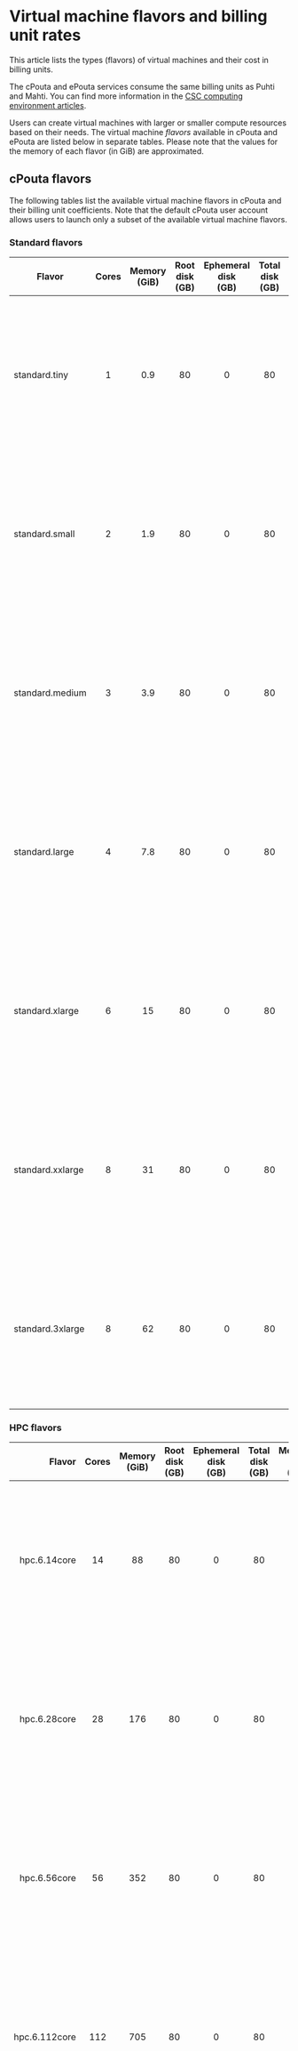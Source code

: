 # Virtual machine flavors and billing unit rates

This article lists the types (flavors) of virtual machines and their
cost in billing units.

The cPouta and ePouta services consume the same billing units as
Puhti and Mahti. You can find more information in the [CSC computing environment articles].

Users can create virtual machines with larger or
smaller compute resources based on their needs. The virtual
machine *flavors* available in cPouta and ePouta are listed below in
separate tables.
Please note that the values for the memory of each flavor (in GiB) are approximated.

## cPouta flavors

The following tables list the available virtual machine flavors in cPouta and their
billing unit coefficients.
Note that the default cPouta user account
allows users to launch only a subset of the available virtual machine
flavors.

### Standard flavors

|Flavor|Cores|Memory<br/>(GiB)|Root<br/>disk<br/>(GB)|Ephemeral<br/>disk<br/>(GB)|Total<br/>disk<br/>(GB)|Memory/<br/>core<br/>(GiB)|Redundancy|Billing<br/>Units<br/>/h|
|--- |:---:|:---:|:---:|:---:|:---:|:---:|:---:|:---:|
|standard.tiny   |1|0.9 |80 |0 |80 |0.9  |![Icon for power redundancy level FULL](../../img/circle_icons/p100.svg)![Icon for root disk data redundancy level FULL](../../img/circle_icons/r100.svg)![Icon for network reachability redundancy level FULL](../../img/circle_icons/n100.svg)|0.25 |
|standard.small  |2|1.9  |80 |0 |80 |0.9  |![Icon for power redundancy level FULL](../../img/circle_icons/p100.svg)![Icon for root disk data redundancy level FULL](../../img/circle_icons/r100.svg)![Icon for network reachability redundancy level FULL](../../img/circle_icons/n100.svg)|0.5  |
|standard.medium |3|3.9 |80 |0 |80 |1.3|![Icon for power redundancy level FULL](../../img/circle_icons/p100.svg)![Icon for root disk data redundancy level FULL](../../img/circle_icons/r100.svg)![Icon for network reachability redundancy level FULL](../../img/circle_icons/n100.svg)|1    |
|standard.large  |4|7.8 |80 |0 |80 |1.9|![Icon for power redundancy level FULL](../../img/circle_icons/p100.svg)![Icon for root disk data redundancy level FULL](../../img/circle_icons/r100.svg)![Icon for network reachability redundancy level FULL](../../img/circle_icons/n100.svg)|2    |
|standard.xlarge |6|15 |80 |0 |80 |2.5|![Icon for power redundancy level FULL](../../img/circle_icons/p100.svg)![Icon for root disk data redundancy level FULL](../../img/circle_icons/r100.svg)![Icon for network reachability redundancy level FULL](../../img/circle_icons/n100.svg)|4    |
|standard.xxlarge|8|31 |80 |0 |80 |3.8|![Icon for power redundancy level FULL](../../img/circle_icons/p100.svg)![Icon for root disk data redundancy level FULL](../../img/circle_icons/r100.svg)![Icon for network reachability redundancy level FULL](../../img/circle_icons/n100.svg)|8    |
|standard.3xlarge|8|62 |80 |0 |80 |7.7|![Icon for power redundancy level FULL](../../img/circle_icons/p100.svg)![Icon for root disk data redundancy level FULL](../../img/circle_icons/r100.svg)![Icon for network reachability redundancy level FULL](../../img/circle_icons/n100.svg)|16   |

### HPC flavors

|Flavor|Cores|Memory<br/>(GiB)|Root<br/>disk<br/>(GB)|Ephemeral<br/>disk<br/>(GB)|Total<br/>disk<br/>(GB)|Memory/<br/>core<br/>(GiB)|Redundancy|Billing<br/>Units<br/>/h|
|-:|:-:|:-:|:-:|:-:|:-:|:-:|:-:|:-:|
| hpc.6.14core    | 14 | 88  | 80 | 0 | 80 | 6.2|![Icon for power redundancy level FULL](../../img/circle_icons/p100.svg)![Icon for root disk data redundancy level FULL](../../img/circle_icons/r100.svg)![Icon for network reachability redundancy level FULL](../../img/circle_icons/n100.svg)| 23 |
| hpc.6.28core    | 28 | 176 | 80 | 0 | 80 | 6.2|![Icon for power redundancy level FULL](../../img/circle_icons/p100.svg)![Icon for root disk data redundancy level FULL](../../img/circle_icons/r100.svg)![Icon for network reachability redundancy level FULL](../../img/circle_icons/n100.svg)| 45 |
| hpc.6.56core   | 56 | 352 | 80 | 0 | 80 | 6.2|![Icon for power redundancy level FULL](../../img/circle_icons/p100.svg)![Icon for root disk data redundancy level FULL](../../img/circle_icons/r100.svg)![Icon for network reachability redundancy level FULL](../../img/circle_icons/n100.svg)| 90 |
| hpc.6.112core   | 112| 705 | 80 | 0 | 80 | 6.2|![Icon for power redundancy level FULL](../../img/circle_icons/p100.svg)![Icon for root disk data redundancy level FULL](../../img/circle_icons/r100.svg)![Icon for network reachability redundancy level FULL](../../img/circle_icons/n100.svg)| 180 |
| hpc.5.16core    | 16 | 58  | 80 | 0 | 80 | 3.6|![Icon for power redundancy level FULL](../../img/circle_icons/p100.svg)![Icon for root disk data redundancy level FULL](../../img/circle_icons/r100.svg)![Icon for network reachability redundancy level FULL](../../img/circle_icons/n100.svg)| 20 |
| hpc.5.32core    | 32 | 116 | 80 | 0 | 80 | 3.6|![Icon for power redundancy level FULL](../../img/circle_icons/p100.svg)![Icon for root disk data redundancy level FULL](../../img/circle_icons/r100.svg)![Icon for network reachability redundancy level FULL](../../img/circle_icons/n100.svg)| 40 |
| hpc.5.64core   | 64 | 232 | 80 | 0 | 80 | 3.6|![Icon for power redundancy level FULL](../../img/circle_icons/p100.svg)![Icon for root disk data redundancy level FULL](../../img/circle_icons/r100.svg)![Icon for network reachability redundancy level FULL](../../img/circle_icons/n100.svg)| 80 |
| hpc.5.128core   | 128| 464 | 80 | 0 | 80 | 3.6|![Icon for power redundancy level FULL](../../img/circle_icons/p100.svg)![Icon for root disk data redundancy level FULL](../../img/circle_icons/r100.svg)![Icon for network reachability redundancy level FULL](../../img/circle_icons/n100.svg)| 160 |
| hpc.4.5core     | 5  | 21  | 80 | 0 | 80 | 4.2   |![Icon for power redundancy level NONE](../../img/circle_icons/p0.svg)![Icon for root disk data redundancy level FULL](../../img/circle_icons/r100.svg)![Icon for network reachability redundancy level FULL](../../img/circle_icons/n100.svg)| 6   |
| hpc.4.10core    | 10 | 42  | 80 | 0 | 80 | 4.2   |![Icon for power redundancy level NONE](../../img/circle_icons/p0.svg)![Icon for root disk data redundancy level FULL](../../img/circle_icons/r100.svg)![Icon for network reachability redundancy level FULL](../../img/circle_icons/n100.svg)| 12  |
| hpc.4.20core    | 20 | 85  | 80 | 0 | 80 | 4.2 |![Icon for power redundancy level NONE](../../img/circle_icons/p0.svg)![Icon for root disk data redundancy level FULL](../../img/circle_icons/r100.svg)![Icon for network reachability redundancy level FULL](../../img/circle_icons/n100.svg)| 25  |
| hpc.4.40core    | 40 | 171 | 80 | 0 | 80 | 4.2 |![Icon for power redundancy level NONE](../../img/circle_icons/p0.svg)![Icon for root disk data redundancy level FULL](../../img/circle_icons/r100.svg)![Icon for network reachability redundancy level FULL](../../img/circle_icons/n100.svg)| 50  |
| hpc.4.80core    | 80 | 343 | 80 | 0 | 80 | 4.2 |![Icon for power redundancy level NONE](../../img/circle_icons/p0.svg)![Icon for root disk data redundancy level FULL](../../img/circle_icons/r100.svg)![Icon for network reachability redundancy level FULL](../../img/circle_icons/n100.svg)| 100 |


### I/O flavors

|Flavor|Cores|Memory<br/>(GiB)|Root<br/>disk<br/>(GB)|Ephemeral<br/>disk<br/>(GB)|Total<br/>disk<br/>(GB)|Memory/<br/>core<br/>(GiB)|Redundancy|Billing<br/>Units<br/>/h|
|--- |:---:|:---:|:---:|:---:|:---:|:---:|:---:|:---:|
| io.70GB  | 2  | 9.7 | 20 | 70  | 90  | 4.8   |![Icon for power redundancy level FULL](../../img/circle_icons/p100.svg)![Icon for root disk data redundancy level NONE](../../img/circle_icons/r0.svg)![Icon for ephemeral disk data redundancy level NONE](../../img/circle_icons/e0.svg)![Icon for network reachability redundancy level FULL](../../img/circle_icons/n100.svg)| 3  |
| io.160GB | 4  | 19 | 20 | 160 | 180 | 4.7   |![Icon for power redundancy level FULL](../../img/circle_icons/p100.svg)![Icon for root disk data redundancy level NONE](../../img/circle_icons/r0.svg)![Icon for ephemeral disk data redundancy level NONE](../../img/circle_icons/e0.svg)![Icon for network reachability redundancy level FULL](../../img/circle_icons/n100.svg)| 6  |
| io.340GB | 8  | 39 | 20 | 340 | 360 | 4.8 |![Icon for power redundancy level FULL](../../img/circle_icons/p100.svg)![Icon for root disk data redundancy level NONE](../../img/circle_icons/r0.svg)![Icon for ephemeral disk data redundancy level NONE](../../img/circle_icons/e0.svg)![Icon for network reachability redundancy level FULL](../../img/circle_icons/n100.svg)| 12 |
| io.700GB | 16 | 78 | 20 | 700 | 720 | 4.8 |![Icon for power redundancy level FULL](../../img/circle_icons/p100.svg)![Icon for root disk data redundancy level NONE](../../img/circle_icons/r0.svg)![Icon for ephemeral disk data redundancy level NONE](../../img/circle_icons/e0.svg)![Icon for network reachability redundancy level FULL](../../img/circle_icons/n100.svg)| 24 |
| io.2.80GB  | 2  | 12,7 | 80 | 80  | 160  | 6.3 |![Icon for power redundancy level FULL](../../img/circle_icons/p100.svg)![Icon for root disk data redundancy level BASIC](../../img/circle_icons/r50.svg)![Icon for ephemeral disk data redundancy level BASIC](../../img/circle_icons/e50.svg)![Icon for network reachability redundancy level FULL](../../img/circle_icons/n100.svg)| 6  |
| io.2.240GB  | 4 | 26 | 80 | 240  | 320  | 6.6 |![Icon for power redundancy level FULL](../../img/circle_icons/p100.svg)![Icon for root disk data redundancy level BASIC](../../img/circle_icons/r50.svg)![Icon for ephemeral disk data redundancy level BASIC](../../img/circle_icons/e50.svg)![Icon for network reachability redundancy level FULL](../../img/circle_icons/n100.svg)| 12  |
| io.2.550GB  | 8  | 54 | 80 | 550  | 630  | 6.7 |![Icon for power redundancy level FULL](../../img/circle_icons/p100.svg)![Icon for root disk data redundancy level BASIC](../../img/circle_icons/r50.svg)![Icon for ephemeral disk data redundancy level BASIC](../../img/circle_icons/e50.svg)![Icon for network reachability redundancy level FULL](../../img/circle_icons/n100.svg)| 24  |
| io.2.1200GB  | 16  | 107 | 80 | 1200  | 1280  | 6.7 |![Icon for power redundancy level FULL](../../img/circle_icons/p100.svg)![Icon for root disk data redundancy level BASIC](../../img/circle_icons/r50.svg)![Icon for ephemeral disk data redundancy level BASIC](../../img/circle_icons/e50.svg)![Icon for network reachability redundancy level FULL](../../img/circle_icons/n100.svg)| 48  |

Note that both the root and the ephemeral disks of all I/O flavors are hosted on solid-state drives (SSDs).

### GPU flavors

|Flavor|Cores|GPUs|Memory<br/>(GiB)|Root<br/>disk<br/>(GB)|Ephemeral<br/>disk<br/>(GB)|Total<br/>disk<br/>(GB)|Memory/<br/>core<br/>(GiB)|Redundancy|Billing<br/>Units<br/>/h|
|--- |:---:|:---:|:---:|:---:|:---:|:---:|:---:|:---:|:---:|
| gpu.1.1gpu | 14 | 1 | 117 | 80 |0 | 80 | 8.3 |![Icon for power redundancy level NONE](../../img/circle_icons/p0.svg)![Icon for root disk data redundancy level BASIC](../../img/circle_icons/r50.svg)![Icon for network reachability redundancy level FULL](../../img/circle_icons/n100.svg)| 60  |
| gpu.1.2gpu | 28 | 2 | 234 | 80 |0 | 80 | 8.3 |![Icon for power redundancy level NONE](../../img/circle_icons/p0.svg)![Icon for root disk data redundancy level BASIC](../../img/circle_icons/r50.svg)![Icon for network reachability redundancy level FULL](../../img/circle_icons/n100.svg)| 120 |
| gpu.1.4gpu | 56 | 4 | 468 | 80 |0 | 80 | 8.3 |![Icon for power redundancy level NONE](../../img/circle_icons/p0.svg)![Icon for root disk data redundancy level BASIC](../../img/circle_icons/r50.svg)![Icon for network reachability redundancy level FULL](../../img/circle_icons/n100.svg)| 240 |

Note that the root disks of all GPU flavors are hosted on solid-state drives (SSDs).

## ePouta flavors

The following tables list the available virtual machine flavors in ePouta and their
billing unit coefficients.

### Standard flavors

|Flavor|Cores|Memory<br/>(GiB)|Root<br/>disk<br/>(GB)|Ephemeral<br/>disk<br/>(GB)|Total<br/>disk<br/>(GB)|Memory/<br/>core<br/>(GiB)|Redundancy|Billing<br/>Units<br/>/h|
|--- |:---:|:---:|:---:|:---:|:---:|:---:|:---:|:---:|
| standard.tiny    | 1 | 0.9  | 80 | 0 | 80 | 0.9   |![Icon for power redundancy level FULL](../../img/circle_icons/p100.svg)![Icon for root disk data redundancy level FULL](../../img/circle_icons/r100.svg)![Icon for network reachability redundancy level FULL](../../img/circle_icons/n100.svg)| 0.25 |
| standard.small   | 2 | 1.9  | 80 | 0 | 80 | 0.9   |![Icon for power redundancy level FULL](../../img/circle_icons/p100.svg)![Icon for root disk data redundancy level FULL](../../img/circle_icons/r100.svg)![Icon for network reachability redundancy level FULL](../../img/circle_icons/n100.svg)| 0.5  |
| standard.medium  | 3 | 3.9  | 80 | 0 | 80 | 1.3 |![Icon for power redundancy level FULL](../../img/circle_icons/p100.svg)![Icon for root disk data redundancy level FULL](../../img/circle_icons/r100.svg)![Icon for network reachability redundancy level FULL](../../img/circle_icons/n100.svg)| 1    |
| standard.large   | 4 | 7.8  | 80 | 0 | 80 | 1.9 |![Icon for power redundancy level FULL](../../img/circle_icons/p100.svg)![Icon for root disk data redundancy level FULL](../../img/circle_icons/r100.svg)![Icon for network reachability redundancy level FULL](../../img/circle_icons/n100.svg)| 2    |
| standard.xlarge  | 6 | 15 | 80 | 0 | 80 | 2.5 |![Icon for power redundancy level FULL](../../img/circle_icons/p100.svg)![Icon for root disk data redundancy level FULL](../../img/circle_icons/r100.svg)![Icon for network reachability redundancy level FULL](../../img/circle_icons/n100.svg)| 4    |
| standard.xxlarge | 8 | 31 | 80 | 0 | 80 | 3.8 |![Icon for power redundancy level FULL](../../img/circle_icons/p100.svg)![Icon for root disk data redundancy level FULL](../../img/circle_icons/r100.svg)![Icon for network reachability redundancy level FULL](../../img/circle_icons/n100.svg)| 8    |
| standard.3xlarge | 8 | 62 | 80 | 0 | 80 | 7.7 |![Icon for power redundancy level FULL](../../img/circle_icons/p100.svg)![Icon for root disk data redundancy level FULL](../../img/circle_icons/r100.svg)![Icon for network reachability redundancy level FULL](../../img/circle_icons/n100.svg)| 16   |

### HPC flavors

|Flavor|Cores|Memory<br/>(GiB)|Root<br/>disk<br/>(GB)|Ephemeral<br/>disk<br/>(GB)|Total<br/>disk<br/>(GB)|Memory/<br/>core<br/>(GiB)|Redundancy|Billing<br/>Units<br/>/h|
|--- |:---:|:---:|:---:|:---:|:---:|:---:|:---:|:---:|
| hpc.6.14core    | 14 | 88  | 80 | 0 | 80 | 6.2|![Icon for power redundancy level FULL](../../img/circle_icons/p100.svg)![Icon for root disk data redundancy level FULL](../../img/circle_icons/r100.svg)![Icon for network reachability redundancy level FULL](../../img/circle_icons/n100.svg)| 25 |
| hpc.6.28core    | 28 | 176 | 80 | 0 | 80 | 6.2|![Icon for power redundancy level FULL](../../img/circle_icons/p100.svg)![Icon for root disk data redundancy level FULL](../../img/circle_icons/r100.svg)![Icon for network reachability redundancy level FULL](../../img/circle_icons/n100.svg)| 50 |
| hpc.6.56core   | 56 | 352 | 80 | 0 | 80 | 6.2|![Icon for power redundancy level FULL](../../img/circle_icons/p100.svg)![Icon for root disk data redundancy level FULL](../../img/circle_icons/r100.svg)![Icon for network reachability redundancy level FULL](../../img/circle_icons/n100.svg)| 100 |
| hpc.6.112core   | 112| 705 | 80 | 0 | 80 | 6.2|![Icon for power redundancy level FULL](../../img/circle_icons/p100.svg)![Icon for root disk data redundancy level FULL](../../img/circle_icons/r100.svg)![Icon for network reachability redundancy level FULL](../../img/circle_icons/n100.svg)| 200 |
| hpc.5.16core    | 16 | 58  | 80 | 0 | 80 | 3.6|![Icon for power redundancy level FULL](../../img/circle_icons/p100.svg)![Icon for root disk data redundancy level FULL](../../img/circle_icons/r100.svg)![Icon for network reachability redundancy level FULL](../../img/circle_icons/n100.svg)| 22.5 |
| hpc.5.32core    | 32 | 116 | 80 | 0 | 80 | 3.6|![Icon for power redundancy level FULL](../../img/circle_icons/p100.svg)![Icon for root disk data redundancy level FULL](../../img/circle_icons/r100.svg)![Icon for network reachability redundancy level FULL](../../img/circle_icons/n100.svg)| 45 |
| hpc.5.64core   | 64 | 232 | 80 | 0 | 80 | 3.6|![Icon for power redundancy level FULL](../../img/circle_icons/p100.svg)![Icon for root disk data redundancy level FULL](../../img/circle_icons/r100.svg)![Icon for network reachability redundancy level FULL](../../img/circle_icons/n100.svg)| 90 |
| hpc.5.128core   | 128| 464 | 80 | 0 | 80 | 3.6|![Icon for power redundancy level FULL](../../img/circle_icons/p100.svg)![Icon for root disk data redundancy level FULL](../../img/circle_icons/r100.svg)![Icon for network reachability redundancy level FULL](../../img/circle_icons/n100.svg)| 180 |
| hpc.4.5core          | 5  | 21  | 80 | 0 | 80 | 4.2 |![Icon for power redundancy level FULL](../../img/circle_icons/p100.svg)![Icon for root disk data redundancy level FULL](../../img/circle_icons/r100.svg)![Icon for network reachability redundancy level FULL](../../img/circle_icons/n100.svg)| 8   |
| hpc.4.10core         | 10 | 43  | 80 | 0 | 80 | 4.3 |![Icon for power redundancy level FULL](../../img/circle_icons/p100.svg)![Icon for root disk data redundancy level FULL](../../img/circle_icons/r100.svg)![Icon for network reachability redundancy level FULL](../../img/circle_icons/n100.svg)| 15  |
| hpc.4.20core         | 20 | 87  | 80 | 0 | 80 | 4.3 |![Icon for power redundancy level FULL](../../img/circle_icons/p100.svg)![Icon for root disk data redundancy level FULL](../../img/circle_icons/r100.svg)![Icon for network reachability redundancy level FULL](../../img/circle_icons/n100.svg)| 30  |
| hpc.4.40core         | 40 | 175 | 80 | 0 | 80 | 4.3 |![Icon for power redundancy level FULL](../../img/circle_icons/p100.svg)![Icon for root disk data redundancy level FULL](../../img/circle_icons/r100.svg)![Icon for network reachability redundancy level FULL](../../img/circle_icons/n100.svg)| 60  |
| hpc.4.80core         | 80 | 351 | 80 | 0 | 80 | 4.3 |![Icon for power redundancy level FULL](../../img/circle_icons/p100.svg)![Icon for root disk data redundancy level FULL](../../img/circle_icons/r100.svg)![Icon for network reachability redundancy level FULL](../../img/circle_icons/n100.svg)| 120 |

### I/O flavors

|Flavor|Cores|Memory<br/>(GiB)|Root<br/>disk<br/>(GB)|Ephemeral<br/>disk<br/>(GB)|Total<br/>disk<br/>(GB)|Memory/<br/>core<br/>(GiB)|Redundancy|Billing<br/>Units<br/>/h|
|--- |:---:|:---:|:---:|:---:|:---:|:---:|:---:|:---:|
| io.2.80GB         | 2  | 12,7 | 80 | 80  | 160  | 6.3 |![Icon for power redundancy level FULL](../../img/circle_icons/p100.svg)![Icon for root disk data redundancy level BASIC](../../img/circle_icons/r50.svg)![Icon for ephemeral disk data redundancy level BASIC](../../img/circle_icons/e50.svg)![Icon for network reachability redundancy level FULL](../../img/circle_icons/n100.svg)| 6  |
| io.2.240GB        | 4  | 26  | 80 | 240  | 320  | 6.6 |![Icon for power redundancy level FULL](../../img/circle_icons/p100.svg)![Icon for root disk data redundancy level BASIC](../../img/circle_icons/r50.svg)![Icon for ephemeral disk data redundancy level BASIC](../../img/circle_icons/e50.svg)![Icon for network reachability redundancy level FULL](../../img/circle_icons/n100.svg)| 12  |
| io.2.550GB        | 8  | 54  | 80 | 550  | 630  | 6.7 |![Icon for power redundancy level FULL](../../img/circle_icons/p100.svg)![Icon for root disk data redundancy level BASIC](../../img/circle_icons/r50.svg)![Icon for ephemeral disk data redundancy level BASIC](../../img/circle_icons/e50.svg)![Icon for network reachability redundancy level FULL](../../img/circle_icons/n100.svg)| 24  |
| io.2.1200GB       | 16 | 107 | 80 | 1200 | 1280 | 6.7 |![Icon for power redundancy level FULL](../../img/circle_icons/p100.svg)![Icon for root disk data redundancy level BASIC](../../img/circle_icons/r50.svg)![Icon for ephemeral disk data redundancy level BASIC](../../img/circle_icons/e50.svg)![Icon for network reachability redundancy level FULL](../../img/circle_icons/n100.svg)| 48  |

### High memory flavors

|Flavor|Cores|Memory<br/>(GiB)|Root<br/>disk<br/>(GB)|Ephemeral<br/>disk<br/>(GB)|Total<br/>disk<br/>(GB)|Memory/<br/>core<br/>(GiB)|Redundancy|Billing<br/>Units<br/>/h|
|--- |:---:|:---:|:---:|:---:|:---:|:---:|:---:|:---:|
| tb.3.480RAM  | 56 | 480  | 20 | 1650 | 1730 | 8.5  |![Icon for power redundancy level FULL](../../img/circle_icons/p100.svg)![Icon for root disk data redundancy level NONE](../../img/circle_icons/r0.svg)![Icon for ephemeral disk data redundancy level NONE](../../img/circle_icons/e0.svg)![Icon for network reachability redundancy level FULL](../../img/circle_icons/n100.svg)| 110 |
| tb.3.1470RAM | 80 | 1470 | 80 | 2500 | 2580 | 18 |![Icon for power redundancy level FULL](../../img/circle_icons/p100.svg)![Icon for root disk data redundancy level NONE](../../img/circle_icons/r0.svg)![Icon for ephemeral disk data redundancy level NONE](../../img/circle_icons/e0.svg)![Icon for network reachability redundancy level FULL](../../img/circle_icons/n100.svg)| 320 |

Note that the root disks of all high memory flavors are hosted on solid-state drives (SSDs), while the ephemeral disks are hosted using NVM Express (NVMe).

### GPU flavors

|Flavor|Cores|GPUs|Memory<br/>(GiB)|Root<br/>disk<br/>(GB)|Ephemeral<br/>disk<br/>(GB)|Total<br/>disk<br/>(GB)|Memory/<br/>core<br/>(GiB)|Redundancy|Billing<br/>Units<br/>/h|
|--- |:---:|:---:|:---:|:---:|:---:|:---:|:---:|:---:|:---:|
| gpu.1.1gpu | 14 | 1 | 117 | 80 |    0 |   80 |   8.3 |![Icon for power redundancy level FULL](../../img/circle_icons/p100.svg)![Icon for root disk data redundancy level BASIC](../../img/circle_icons/r50.svg)![Icon for network reachability redundancy level FULL](../../img/circle_icons/n100.svg)| 60  |
| gpu.1.2gpu | 28 | 2 | 234 | 80 |    0 |   80 |   8.3 |![Icon for power redundancy level FULL](../../img/circle_icons/p100.svg)![Icon for root disk data redundancy level BASIC](../../img/circle_icons/r50.svg)![Icon for network reachability redundancy level FULL](../../img/circle_icons/n100.svg)| 120 |
| gpu.1.4gpu | 56 | 4 | 468 | 80 |    0 |   80 |   8.3 |![Icon for power redundancy level FULL](../../img/circle_icons/p100.svg)![Icon for root disk data redundancy level BASIC](../../img/circle_icons/r50.svg)![Icon for network reachability redundancy level FULL](../../img/circle_icons/n100.svg)| 240 |
| gpu.2.1gpu | 20 | 1 | 180 | 80 | 1000 | 1080 | 9 |![Icon for power redundancy level FULL](../../img/circle_icons/p100.svg)![Icon for root disk data redundancy level NONE](../../img/circle_icons/r0.svg)![Icon for ephemeral disk data redundancy level NONE](../../img/circle_icons/e0.svg)![Icon for network reachability redundancy level FULL](../../img/circle_icons/n100.svg)| 100 |
| gpu.3.1gpu | 12 | 1 | 219 | 80 | 1500 | 1580 | 18 |![Icon for power redundancy level FULL](../../img/circle_icons/p100.svg)![Icon for root disk data redundancy level NONE](../../img/circle_icons/r0.svg)![Icon for ephemeral disk data redundancy level NONE](../../img/circle_icons/e0.svg)![Icon for network reachability redundancy level FULL](../../img/circle_icons/n100.svg)| 150  |

Note that both the root and the ephemeral disks of the GPU flavors are hosted on solid-state drives (SSDs).

## Flavor notation

We use symbols to describe some of the features of the flavors we offer.
A short descripion of the notation used follows.

- **Power redundancy**, For the power provisioning of the node hosting the virtual machine, there are two possible values of redundancy.
- **Data redundancy**, Within each virtual machine, the customer data is stored in a root disk (R) and possibly in an [ephemeral disk (E)](ephemeral-storage.md).
For customer data, there are three possible values of redundancy.
We also offer the possibility to store the data in a [persistent volume (FULL)](persistent-volumes.md)
- **Network redundancy**, For the network reachability of the virtual machine, there are two possible values of redundancy.

|Type|Icon||Description|
|-:|:-:|:-:|:-|
|Power|![Icon for power redundancy level NONE](../../img/circle_icons/p0.svg)|**NONE**|The node is not protected from sudden power losses. **A fault in the power provisioning of the node might make the virtual machine temporarily unreachable**.|
|Power|![Icon for power redundancy level FULL](../../img/circle_icons/p100.svg)|**FULL**|The node is protected from sudden power losses (UPS).|
|Data|![Icon for root disk data redundancy level NONE](../../img/circle_icons/r0.svg)![Icon for ephemeral disk data redundancy level NONE](../../img/circle_icons/e0.svg)|**NONE**|The disk is stored only in the node running the virtual machine and it is not backed up (RAID-0 or LVM striping). **A fault in one of the disks of the node might corrupt the data of the virtual machine**. Moreover, **a fault in the node hosting the virtual machine might make the virtual machine not usable until the fault is fixed**.|
|Data|![Icon for root disk data redundancy level BASIC](../../img/circle_icons/r50.svg)![Icon for ephemeral disk data redundancy level BASIC](../../img/circle_icons/e50.svg)|**BASIC**|The disk is stored only in the node running the virtual machine and it is mirrored within the same node (RAID-1). A fault in a single disk of the node does not compromise the data of the virtual machine. **Simultaneous faults in multiple disks of the node might corrupt the data of the virtual machine**. Moreover, **a fault in the node hosting the virtual machine might make the virtual machine not usable until the fault is fixed**.|
|Data|![Icon for root disk data redundancy level FULL](../../img/circle_icons/r100.svg)![Icon for ephemeral disk data redundancy level FULL](../../img/circle_icons/e100.svg)|**FULL**|The disk is stored using multiple nodes in a fault-tolerant fashion (Ceph), so the customer data is not tied to any specific node. In case of a fault in a node used by the customer, it is possible to re-spawn the virtual machine of the customer using an alternative node.|
|Network|![Icon for network reachability redundancy level NONE](../../img/circle_icons/n0.svg)|**NONE**|The node hosting the virtual machine is connected to the cloud platform without a failover link. **A fault in the link of the node might make the virtual machine temporarily unreachable**.|
|Network|![Icon for network reachability redundancy level FULL](../../img/circle_icons/n100.svg)|**FULL**|The node hosting the virtual machine is connected to the cloud platform with an additional failover link.|
|Other|![New VMs with this flavor cannot be currently launched](../../img/risk-icon.svg)||Launching new virtual machines with this flavor is temporarily not possible. Existing virtual machines are not affected.|



## Which type of flavor should I use?

### **Standard flavors**

Typical use cases:

-   Web services (non-HPC)
-   Software development

These are generic flavors that are useful for running regular web
services such as a web server with a database backend.
They provide better availability compared to the
HPC flavors.

Cloud administrators can move these virtual machines from one host
machine to another without causing a break in service. This means that
you are likely less affected by maintenance.

These flavors are not suitable for computationally intensive
workloads. The virtual CPUs used in these instances are
overcommitted, which means 32 hyperthreaded CPU cores are used to
provide more than 32 virtual cores.

#### cPouta

|Flavor<br/>family|Redundant<br/>power|CPU|Network|Disk<br/>flavor|Notes|
|:-:|:-:|:-:|:-:|:-:|:-:|
|standard.\*|Yes|Various|Redundant 25 Gb/s|Stored in the central storage|Single-node or disk failures may cause downtime, but instances are recoverable.|

#### ePouta

|Flavor<br/>family|Redundant<br/>power|CPU|Network|Disk<br/>flavor|Notes|
|:-:|:-:|:-:|:-:|:-:|:-:|
|standard.\*|Yes|Various|Redundant 25 Gb/s|Stored in the central storage|Single-node or disk failures may cause downtime, but instances are recoverable.|

### **HPC flavors**

Typical use cases:

-   Scientific applications

If your use case is computationally intensive, you should use one of
the HPC flavors. The availability of these instances is not as high
as the standard flavors, but you get better performance. The HPC
flavors have faster CPUs and no overcommitment of CPU cores.

#### cPouta

|Flavor<br/>family|Redundant<br/>power|CPU|Network|Disk<br/>flavor|Notes|
|:-:|:-:|:-:|:-:|:-:|:-:|
|**hpc.6.\***|Yes|AMD EPYC 9734 112-Core|Redundant 25 Gb/s|Stored in the central storage|Single-node failure may cause downtime, but instances are recoverable.|
|**hpc.5.\***|Yes|AMD EPYC 7702 64-Core|Redundant 25 Gb/s|Stored in the central storage|Single-node failure may cause downtime, but instances are recoverable.|
|**hpc.4.\***|No|Intel(R)    Xeon(R)   Gold    6148   CPU@2.40GHz ***hyper-threading***|Redundant 25 Gb/s|Stored in the central storage|Single-node or disk failures may cause downtime, but instances are recoverable.|

#### ePouta

|Flavor<br/>family|Redundant<br/>power|CPU|Network|Disk<br/>flavor|Notes|
|:-:|:-:|:-:|:-:|:-:|:-:|
|**hpc.6.\***|Yes|AMD EPYC 9734 112-Core Processor|Redundant 25 Gb/s|Stored in the central storage|Single-node failure may cause downtime, but instances are recoverable.|
|**hpc.5.\***|Yes|AMD EPYC 7702 64-Core Processor|Redundant 25 Gb/s|Stored in the central storage|Single-node failure may cause downtime, but instances are recoverable.|
|**hpc.4\***|Yes|Intel(R) Xeon(R) CPU Gold 6148, with hyper-threading|Redundant 25 Gb/s|Stored in the central storage|Single-node or disk failures may cause downtime, but instances are recoverable.|

### **I/O flavors**

Typical use cases:

-   Hadoop/Spark
-   Non-critical centralized databases
-   Clustered databases

I/O flavors are intended to provide the best I/O performance on the
virtual machine root and ephemeral disks. 

As these instances are also tightly tied to the hardware, you may
expect downtime of instances during the maintenance of the hardware.

The bulk of the storage is available as an ephemeral disk, typically
in /dev/vdb.

Often you want to create clusters of servers with the io.\*
flavors. In these cases, you probably want to have your virtual
machines land on different physical servers. This cannot currently be
done in the web interface. To do this, please refer to the
anti-affinity group commands in our [command line instructions].

The availability of these instances is not as high as the
standard flavors, but the I/O
performance is significantly better.

!!! Warning "RAID-0 is Non-redundant"
    Flavors with RAID-0 disks are non-redundant, this means that a single disk failure will lead to data loss.

#### cPouta

|Flavor family|Redundant<br/>power|CPU|Network|Disk<br/>flavor|Notes|
|:-:|:-:|:-:|:-:|:-:|:-:|
|**io.70GB-700GB**|No|Intel(R) Xeon(R) CPU E5-2680 v3, with hyper-threading|Redundant 10 Gb/s or 40 Gb/s|Local SSD disks, RAID-0|- Instances can be lost due to a single-node or disk failure.<br/>- Instances can not be migrated nor resized to a different family flavor.|
|**io.2.\***|Yes|AMD EPYC 7282 16-Core Processor|Redundant 25 Gb/s|Local NVMe disk, RAID-1|- Instance can be lost due to a single-node or multiple simultaneous disk failures.<br/>- Instances can not be resized to a different family flavor.|

#### ePouta

|Flavor family|Redundant<br/>power|CPU|Network|Disk<br/>flavor|Notes|
|:-:|:-:|:-:|:-:|:-:|:-:|
|**io.2.\***|Yes|AMD EPYC 7313 16-Core Processor|Redundant 25 Gb/s|Local NVMe disk, RAID-1|Instance can be lost due to a single-node or multiple simultaneous disk failures.<br/>These virtual machines can not be resized to a different family flavor.|

### GPU flavors

Typical use cases:

-   High performance compute applications leveraging GPUs
-   Machine and deep learning, e.g. [TensorFlow]
-   Rendering

The GPU flavors are intended to provide high performance computing using
GPGPU (General Purpose computing on Graphical Processing
Units). GPGPUs can significantly speed up certain algorithms and
applications.
The GPGPUs are suitable for deep learning, scientific computing as
well as for remote desktops, rendering or visualization.

The GPGPU
flavors are backed by local SSD on the servers. The SSDs in gpu.1 flavors
are configured in RAID-1. This is where the OS root disk is stored. With
gpu.2 flavors, the SSDs are bigger and the SSDs are configured in RAID-0
for faster staging of datasets. You can use the volumes for storing larger
data sets and persistent data. If you need to read and write a lot of data
between the disk and GPGPU, using volumes might affect performance when
compared to local SSD disk.

To take advantage of the acceleration which GPGPUs provide, the
applications you run must support them. If you write
your own applications, the [optimization service] helps in
leveraging the GPGPUs.

GPGPUs can be used for a lot of cool and interesting things,
but please remember the resource usage must comply with the [Terms of Use].

Limitations and caveats: 

-   As we use PCI passthrough to get the whole GPGPU into the
    instance. The administrators are not able to access the GPGPU and
    check its health. Please report any errors or problems with the GPGPUs
    to CSC (and attach the output of the command "nvidia-smi -q").
-   The applications must be able to utilize the GPU to get a speedup. Even
    though there is no specific speedup target to be met to enable GPU usage
    on Pouta, it is best to aim for higher speedups to compensate for the
    relatively higher prices per hour associated with GPUs and their relative
    scarcity.
-   As the majority of computing resources in Pouta are CPU-based and GPU
    resources are relatively limited, most likely, you will need to specify
    your need for GPU resources in your application or make an additional
    request via <servicedesk@csc.fi> to enable their usage on your existing
    Pouta application.

These instances are also tightly tied to the hardware. You may expect
downtime of instances during the maintenance of the hardware.

Users also have the possibility to use NVIDIA Volta V100 GPGPUs in the
batch system [Puhti](../../computing/systems-puhti.md).

#### cPouta

|Flavor family|Redundant<br/>power|GPU|CPU|Network|Disk<br/>flavor|Notes|
|:-:|:-:|:-:|:-:|:-:|:-:|:-:|
|**gpu.1.\***|No|NVIDIA Tesla P100 (16 GB)|Intel(R) Xeon(R) CPU E5-2680 v4, with hyper-threading|Redundant 10 Gb/s|Local SSD disks, RAID-1|Instance can be lost due to a single-node or multiple simultaneous disk failures.|

#### ePouta

|Flavor family|Redundant<br/>power|GPU|CPU|Network|Disk<br/>flavor|Notes|
|:-:|:-:|:-:|:-:|:-:|:-:|:-:|
|**gpu.1.\***|Yes|NVIDIA Tesla P100 (16 GB)|Intel(R) Xeon(R) CPU E5-2680 v4, with hyper-threading|Redundant 10 Gb/s|Local SSD disks, RAID-1|Instance can be lost due to a single-node or disk failure.|
|**gpu.2.\***|Yes|NVIDIA Tesla V100 (16 GB)|Intel(R) Xeon(R) Gold 6148, with hyper-threading|Redundant 10 Gb/s|Local SSD disks, RAID-0|NUMA Aware: yes (CPU &lt;&gt; memory, not PCI devices)<br/>Instance can be lost due to a single-node or disk failure.|
|**gpu.3.\***|Yes|NVIDIA A100 (40 GB)|AMD EPYC 7402 24-Core Processor|Redundant 10 Gb/s|Local NVMe disks|Instance can be lost due to a single-node or disk failure.<br/>Multi-Instance GPU (MIG) functionality supported|

### High memory flavors

!!! warning "High memory flavors are only in ePouta"
    High memory flavors are only available in ePouta.

Typical use cases:

-   Scientific applications requiring large amounts of memory

These flavors have large amounts of memory and are meant for use cases
which require and can utilize such amounts of memory. Typical use cases
of these flavors include genome sequencing and analysis applications.

The resize/migration functionalities do not work for these instances.

If you need to move a workload from another type of VM to an instance with a high memory flavor, i.e., a TB instance, either move all data and install all applications manually
on the new TB instance or create a snapshot of the source VM. Then
convert that snapshot to a volume and use the volume to create the
new TB-flavor VM.

If you need to move a workload from a TB instance to another instance,
either move all data and install all applications manually on a new
VM or create a snapshot of the source VM. **Please note** that all
ephemeral disk data will be lost in the process and will not be stored
in the snapshot because only the TB VM root disk is stored in the snapshot.

#### ePouta

|Flavor family|Redundant<br/>power|CPU|Network|Disk<br/>flavor|Notes|
|:-:|:-:|:-:|:-:|:-:|:-:|
|**tb.3.\***|Yes|Intel(R) Xeon(R) CPU  E5-2680 v4, with hyper-threading<br/>**or**<br/>Intel(R) Xeon(R) CPU E5-2698 v4, with hyper-threading|Redundant 25 Gb/s|Local SSD disks, RAID-0|Instances can be lost due to a single-node or disk failure.|

### Deprecated flavors

This is the set of original flavors that has been available
since the launch. **You should not launch any new virtual machines using
any of these flavors. Existing
virtual machines that use these flavors will continue to
work.** We will maintain these flavors for a period of time,
but they will be removed at some point in the near future.

|Flavor|Cores|Memory <br/>(GiB)|Root<br/> disk <br/>(GB)|Ephemeral<br/> disk <br/>(GB)|Total<br/> disk <br/>(GB)|Memory/<br/> core <br/>(GiB)|Redundancy|Billing<br/> Units<br/>/h|
|--- |:---:|:---:|:---:|:---:|:---:|:---:|:---:|:---:|
| hpc-gen1.1core  | 1  | 3.7 | 80 (RAID0)  | 0            | 80  | 3.7 | | 2  |
| hpc-gen1.4core  | 4  | 15  | 80 (RAID0)  | 0            | 80  | 3.7 | | 8  |
| hpc-gen1.8core  | 8  | 30  | 80 (RAID0)  | 0            | 80  | 3.7 | | 16 |
| hpc-gen1.16core | 16 | 60  | 80 (RAID0)  | 0            | 80  | 3.7 | | 32 |
| hpc-gen2.2core  | 2  | 10  | 80 (RAID0)  | 0            | 80  | 5   | | 4  |
| hpc-gen2.8core  | 8  | 40  | 80 (RAID0)  | 0            | 80  | 5   | | 15 |
| hpc-gen2.16core | 16 | 80  | 80 (RAID0)  | 0            | 80  | 5   | | 30 |
| hpc-gen2.24core | 24 | 117 | 80 | 0 | 80 | 4.8 |![Icon for power redundancy level NONE](../../img/circle_icons/p0.svg)![Icon for root disk data redundancy level NONE](../../img/circle_icons/r0.svg)![Icon for network reachability redundancy level NONE](../../img/circle_icons/n0.svg)    | 30  |
| hpc-gen2.48core | 48 | 234 | 80 | 0 | 80 | 4.8 |![Icon for power redundancy level NONE](../../img/circle_icons/p0.svg)![Icon for root disk data redundancy level NONE](../../img/circle_icons/r0.svg)![Icon for network reachability redundancy level NONE](../../img/circle_icons/n0.svg)    | 60  |
| tiny            | 1  | 1   | 10  (RAID0) | 110 (RAID0)  | 120 | 1   | | 2  |
| mini            | 1  | 3.5 | 10  (RAID0) | 110 (RAID0)  | 120 | 1.7 | | 2  |
| small           | 4  | 15  | 10  (RAID0) | 220  (RAID0) | 230 | 3.8 | | 8  |
| medium          | 8  | 30  | 10  (RAID0) | 440  (RAID0) | 450 | 3.8 | | 16 |
| large           | 12 | 45  | 10  (RAID0) | 660  (RAID0) | 670 | 3.8 | | 24 |
| fullnode        | 16 | 60  | 10  (RAID0) | 900  (RAID0) | 910 | 3.8 | | 32 |
| hpc.mini        | 2  | 3.5 | 80         | 0            | 80   | 1.8  | | 5   |
| hpc.small             | 4  | 7   | 80         | 0            | 80    | 1.8  | | 10  |
| hpc.medium.haswell    | 8  | 40  | 80         | 0            | 80    | 5    | | 20  |
| hpc.large.haswell     | 16 | 80  | 80         | 0            | 80    | 5    | | 40  |
| hpc.xlarge.haswell    | 32 | 156 | 80         | 0            | 80    | 5    | | 80  |
| hpc.fullnode.haswell | 46 | 242 | 80 | 0 | 80 | 5.2 |![Icon for power redundancy level FULL](../../img/circle_icons/p100.svg)![Icon for root disk data redundancy level FULL](../../img/circle_icons/r100.svg)![Icon for network reachability redundancy level FULL](../../img/circle_icons/n100.svg)| 72  |
| hpc.medium.westmere   | 8  | 14  | 80         | 0            | 80    | 1.8  | | 8   |
| hpc.large.westmere    | 16 | 28  | 80         | 0            | 80    | 1.8  | | 16  |
| hpc.xlarge.westmere   | 23 | 41  | 80         | 0            | 80    | 1.8  | | 24  |
| hpc.largemem.westmere | 23 | 90  | 80         | 0            | 80    | 4    | | 36  |
| hpc.3.28core         | 28 | 120 | 80 | 0 | 80 | 4.2 |![Icon for power redundancy level FULL](../../img/circle_icons/p100.svg)![Icon for root disk data redundancy level FULL](../../img/circle_icons/r100.svg)![Icon for network reachability redundancy level FULL](../../img/circle_icons/n100.svg)| 48  |
| hpc.3.56core         | 56 | 240 | 80 | 0 | 80 | 4.2 |![Icon for power redundancy level FULL](../../img/circle_icons/p100.svg)![Icon for root disk data redundancy level FULL](../../img/circle_icons/r100.svg)![Icon for network reachability redundancy level FULL](../../img/circle_icons/n100.svg)| 96  |
| io.haswell.2core  | 2  | 9.7  | 20 | 70   | 90   | 4.8   |![Icon for power redundancy level FULL](../../img/circle_icons/p100.svg)![Icon for root disk data redundancy level NONE](../../img/circle_icons/r0.svg)![Icon for ephemeral disk data redundancy level NONE](../../img/circle_icons/e0.svg)![Icon for network reachability redundancy level FULL](../../img/circle_icons/n100.svg)| 4.5 |
| io.haswell.4core  | 4  | 19  | 20 | 160  | 180  | 4.7   |![Icon for power redundancy level FULL](../../img/circle_icons/p100.svg)![Icon for root disk data redundancy level NONE](../../img/circle_icons/r0.svg)![Icon for ephemeral disk data redundancy level NONE](../../img/circle_icons/e0.svg)![Icon for network reachability redundancy level FULL](../../img/circle_icons/n100.svg)| 9   |
| io.haswell.8core  | 8  | 39  | 20 | 350  | 370  | 4.8 |![Icon for power redundancy level FULL](../../img/circle_icons/p100.svg)![Icon for root disk data redundancy level NONE](../../img/circle_icons/r0.svg)![Icon for ephemeral disk data redundancy level NONE](../../img/circle_icons/e0.svg)![Icon for network reachability redundancy level FULL](../../img/circle_icons/n100.svg)| 18  |
| io.haswell.16core | 16 | 78  | 20 | 700  | 720  | 4.8 |![Icon for power redundancy level FULL](../../img/circle_icons/p100.svg)![Icon for root disk data redundancy level NONE](../../img/circle_icons/r0.svg)![Icon for ephemeral disk data redundancy level NONE](../../img/circle_icons/e0.svg)![Icon for network reachability redundancy level FULL](../../img/circle_icons/n100.svg)| 36  |
| io.haswell.32core | 32 | 156 | 20 | 1400 | 1420 | 4.8 |![Icon for power redundancy level FULL](../../img/circle_icons/p100.svg)![Icon for root disk data redundancy level NONE](../../img/circle_icons/r0.svg)![Icon for ephemeral disk data redundancy level NONE](../../img/circle_icons/e0.svg)![Icon for network reachability redundancy level FULL](../../img/circle_icons/n100.svg)| 72  |
| io.haswell.46core | 46 | 242 | 20 | 2100 | 2120 | 5.2  |![Icon for power redundancy level FULL](../../img/circle_icons/p100.svg)![Icon for root disk data redundancy level NONE](../../img/circle_icons/r0.svg)![Icon for ephemeral disk data redundancy level NONE](../../img/circle_icons/e0.svg)![Icon for network reachability redundancy level FULL](../../img/circle_icons/n100.svg)| 108 |
| tb.4.735RAM  | 80 | 735  | 80 (SSD/RAID0) | 3300 (SSD/RAID0)  | 3380  | 9.2  || 220 (350) |
| tb.westmere.32core    | 32 | 488 | 80 (RAID6) | 3250 (RAID6) | 3330 | 15.2 || 200 |
| tb.westmere.64core    | 64 | 976 | 80 (RAID6) | 6500 (RAID6) | 6580 | 15.2 || 400 |

  [CSC computing environment articles]: https://research.csc.fi/computing
  [command line instructions]: command-line-tools.md
  [TensorFlow]: https://www.tensorflow.org
  [optimization service]: https://research.csc.fi/optimization-service
  [Terms of Use]: https://research.csc.fi/pouta-user-policy

